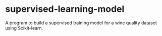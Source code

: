 # supervised-learning-model
A program to build a supervised training model for a wine quality dataset using Scikit-learn.
